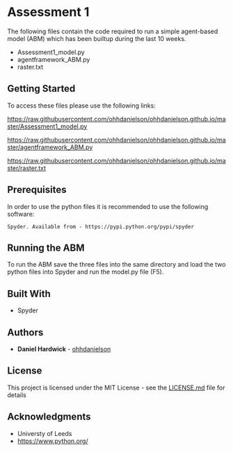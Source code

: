 # Assessment 1 

The following files contain the code required to run a simple agent-based model (ABM) which has been builtup during the last 10 weeks. 

* Assessment1_model.py
* agentframework_ABM.py
* raster.txt

## Getting Started

To access these files please use the following links:

https://raw.githubusercontent.com/ohhdanielson/ohhdanielson.github.io/master/Assessment1_model.py

https://raw.githubusercontent.com/ohhdanielson/ohhdanielson.github.io/master/agentframework_ABM.py

https://raw.githubusercontent.com/ohhdanielson/ohhdanielson.github.io/master/raster.txt

## Prerequisites

In order to use the python files it is recommended to use the following software:

```
Spyder. Available from - https://pypi.python.org/pypi/spyder
```

## Running the ABM

To run the ABM save the three files into the same directory and load the two python files into Spyder and run the model.py file (F5). 

## Built With

* Spyder 

## Authors

* **Daniel Hardwick** - [ohhdanielson](https://github.com/ohhdanielson)

## License

This project is licensed under the MIT License - see the [LICENSE.md](LICENSE.md) file for details

## Acknowledgments

* Universty of Leeds
* https://www.python.org/


